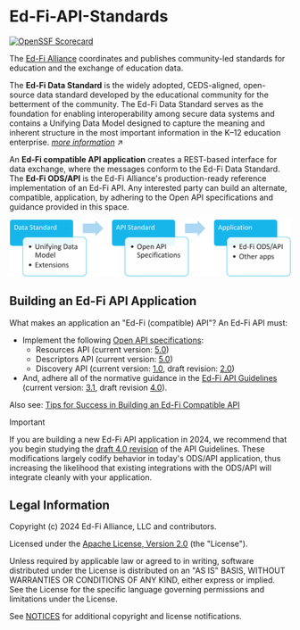 # Ed-Fi-API-Standards

[![OpenSSF Scorecard](https://api.securityscorecards.dev/projects/github.com/Ed-Fi-Alliance-OSS/Ed-Fi-API-Standards/badge)](https://securityscorecards.dev/viewer/?uri=github.com/Ed-Fi-Alliance-OSS/Ed-Fi-API-Standards)

The [Ed-Fi Alliance](https://www.ed-fi.org) coordinates and publishes
community-led standards for education and the exchange of education data.

The **Ed-Fi Data Standard** is the widely adopted, CEDS-aligned, open-source
data standard developed by the educational community for the betterment of the
community. The Ed-Fi Data Standard serves as the foundation for enabling
interoperability among secure data systems and contains a Unifying Data Model
designed to capture the meaning and inherent structure in the most important
information in the K–12 education enterprise. _[more
information](https://techdocs.ed-fi.org/display/ETKB/Ed-Fi+Standards)_ ↗

An **Ed-Fi compatible API application** creates a REST-based interface for data
exchange, where the messages conform to the Ed-Fi Data Standard. The **Ed-Fi
ODS/API** is the Ed-Fi Alliance's production-ready reference implementation of
an Ed-Fi API. Any interested party can build an alternate, compatible,
application, by adhering to the Open API specifications and guidance provided in
this space.

![From Data Standard to API Standard to API Application](ds-to-api-to-app.png)

## Building an Ed-Fi API Application

What makes an application an "Ed-Fi (compatible) API"? An Ed-Fi API must:

* Implement the following [Open API specifications](api-specifications):
  * Resources API (current version: [5.0](api-specifications/resources/5.0))
  * Descriptors API (current version:
    [5.0](api-specifications/descriptors/5.0))
  * Discovery API (current version: [1.0](api-specifications/discovery/1.0),
    draft revision: [2.0](api-specifications/discovery/2.0-draft))
* And, adhere all of the normative guidance in the [Ed-Fi API
  Guidelines](./api-guidelines/) (current version: [3.1](api-guidelines/v3.1),
  draft revision
  [4.0](https://github.com/Ed-Fi-Alliance-OSS/Ed-Fi-API-Standards/tree/rev-4.0/api-guidelines/v4.0)).

Also see: [Tips for Success in Building an Ed-Fi Compatible
API](./api-guidelines/TIPS-FOR-SUCCESS.md)

> [!IMPORTANT]
> If you are building a new Ed-Fi API application in 2024, we recommend that you
> begin studying the [draft 4.0
> revision](https://github.com/Ed-Fi-Alliance-OSS/Ed-Fi-API-Standards/tree/rev-4.0/api-guidelines/v4.0)
> of the API Guidelines. These modifications largely codify behavior in today's
> ODS/API application, thus increasing the likelihood that existing integrations
> with the ODS/API will integrate cleanly with your application.

## Legal Information

Copyright (c) 2024 Ed-Fi Alliance, LLC and contributors.

Licensed under the [Apache License, Version 2.0](LICENSE) (the "License").

Unless required by applicable law or agreed to in writing, software distributed
under the License is distributed on an "AS IS" BASIS, WITHOUT WARRANTIES OR
CONDITIONS OF ANY KIND, either express or implied. See the License for the
specific language governing permissions and limitations under the License.

See [NOTICES](NOTICES.md) for additional copyright and license notifications.
